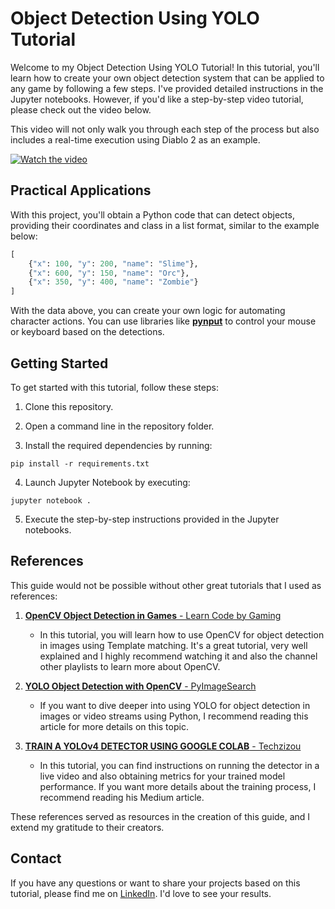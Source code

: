 # Object Detection Using YOLO Tutorial

Welcome to my Object Detection Using YOLO Tutorial! In this tutorial, 
you'll learn how to create your own object detection system that can be applied to any game 
by following a few steps. I've provided detailed instructions in the Jupyter notebooks. 
However, if you'd like a step-by-step video tutorial, please check out the video below. 


This video will not only walk you through each step of the process but also includes a real-time execution using Diablo 2 as an example.

[![Watch the video](https://img.youtube.com/vi/RSXgyDf2ALo/maxresdefault.jpg)](https://youtu.be/RSXgyDf2ALo)



## Practical Applications

With this project, you'll obtain a Python code that can detect objects, providing their coordinates and class in a list format, similar to the example below:

```python
[    
    {"x": 100, "y": 200, "name": "Slime"},    
    {"x": 600, "y": 150, "name": "Orc"},    
    {"x": 350, "y": 400, "name": "Zombie"}
]
```

With the data above, you can create your own logic for automating character actions. You can use libraries like [**pynput**](https://pypi.org/project/pynput/) to control your mouse or keyboard based on the detections.

## Getting Started

To get started with this tutorial, follow these steps:

1. Clone this repository.

2. Open a command line in the repository folder.

3. Install the required dependencies by running:

```pip install -r requirements.txt```

4. Launch Jupyter Notebook by executing:

```jupyter notebook .```

5. Execute the step-by-step instructions provided in the Jupyter notebooks.

## References

This guide would not be possible without other great tutorials that I used as references:

1. [**OpenCV Object Detection in Games** - Learn Code by Gaming](https://www.youtube.com/playlist?list=PL1m2M8LQlzfKtkKq2lK5xko4X-8EZzFPI)
    - In this tutorial, you will learn how to use OpenCV for object detection in images using Template matching. It's a great tutorial, very well explained and I highly recommend watching it and also the channel other playlists to learn more about OpenCV.

2. [**YOLO Object Detection with OpenCV** - PyImageSearch](https://pyimagesearch.com/2018/11/12/yolo-object-detection-with-opencv/)
    - If you want to dive deeper into using YOLO for object detection in images or video streams using Python, I recommend reading this article for more details on this topic.

3. [**TRAIN A YOLOv4 DETECTOR USING GOOGLE COLAB** - Techzizou](https://medium.com/analytics-vidhya/train-a-custom-yolov4-tiny-object-detector-using-google-colab-b58be08c9593)
    - In this tutorial, you can find instructions on running the detector in a live video and also obtaining metrics for your trained model performance. If you want more details about the training process, I recommend reading his Medium article.

These references served as resources in the creation of this guide, and I extend my gratitude to their creators.


## Contact

If you have any questions or want to share your projects based on this tutorial, please find me on [LinkedIn](https://www.linkedin.com/in/moisesdias/). I'd love to see your results.

